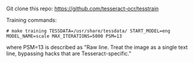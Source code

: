 Git clone this repo: 
https://github.com/tesseract-ocr/tesstrain

Training commands:

```commandline
# make training TESSDATA=/usr/share/tessdata/ START_MODEL=eng MODEL_NAME=scale MAX_ITERATIONS=5000 PSM=13
```
where PSM=13 is described as "Raw line. Treat the image as a single text line,
       bypassing hacks that are Tesseract-specific."

